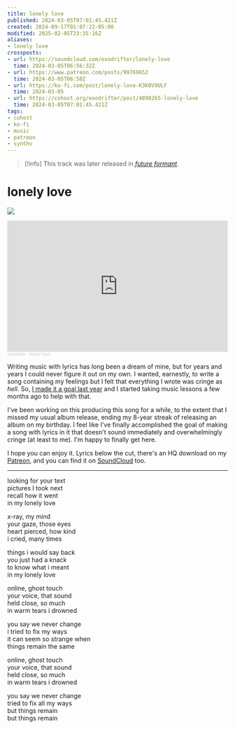 ```yaml
---
title: lonely love
published: 2024-03-05T07:01:45.421Z
created: 2024-09-17T01:07:22-05:00
modified: 2025-02-05T23:35:16Z
aliases:
- lonely love
crossposts:
- url: https://soundcloud.com/exodrifter/lonely-love
  time: 2024-03-05T06:56:32Z
- url: https://www.patreon.com/posts/99769652
  time: 2024-03-05T06:58Z
- url: https://ko-fi.com/post/lonely-love-K3K0V9ULF
  time: 2024-03-05
- url: https://cohost.org/exodrifter/post/4898265-lonely-love
  time: 2024-03-05T07:01:45.421Z
tags:
- cohost
- ko-fi
- music
- patreon
- synthv
---
```


> [!info]
> This track was later released in *[future formant](../albums/future-formant/lonely-love.md)*.

# lonely love

![](../albums/future-formant/lonely-love.png)

<iframe width="100%" height="300" scrolling="no" frameborder="no" allow="autoplay" src="https://w.soundcloud.com/player/?url=https%3A//api.soundcloud.com/tracks/1765475937&color=%23ff5500&auto_play=false&hide_related=false&show_comments=true&show_user=true&show_reposts=false&show_teaser=true&visual=true"></iframe><div style="font-size: 10px; color: #cccccc;line-break: anywhere;word-break: normal;overflow: hidden;white-space: nowrap;text-overflow: ellipsis; font-family: Interstate,Lucida Grande,Lucida Sans Unicode,Lucida Sans,Garuda,Verdana,Tahoma,sans-serif;font-weight: 100;"><a href="https://soundcloud.com/exodrifter" title="exodrifter" target="_blank" style="color: #cccccc; text-decoration: none;">exodrifter</a> · <a href="https://soundcloud.com/exodrifter/lonely-love" title="lonely love" target="_blank" style="color: #cccccc; text-decoration: none;">lonely love</a></div>

Writing music with lyrics has long been a dream of mine, but for years and years I could never figure it out on my own. I wanted, earnestly, to write a song containing my feelings but I felt that everything I wrote was cringe as _hell_. So, [I made it a goal last year](20230117184206.md) and I started taking music lessons a few months ago to help with that.

I've been working on this producing this song for a while, to the extent that I missed my usual album release, ending my 8-year streak of releasing an album on my birthday. I feel like I've finally accomplished the goal of making a song with lyrics in it that doesn't sound immediately and overwhelmingly cringe (at least to me). I'm happy to finally get here.

I hope you can enjoy it. Lyrics below the cut, there's an HQ download on my [Patreon](https://www.patreon.com/posts/99769652), and you can find it on [SoundCloud](https://soundcloud.com/exodrifter/lonely-love) too.

---

looking for your text<br/>
pictures I took next<br/>
recall how it went<br/>
in my lonely love<br/>

x-ray, my mind<br/>
your gaze, those eyes<br/>
heart pierced, how kind<br/>
i cried, many times<br/>

things i would say back<br/>
you just had a knack<br/>
to know what i meant<br/>
in my lonely love<br/>

online, ghost touch<br/>
your voice, that sound<br/>
held close, so much<br/>
in warm tears i drowned<br/>

you say we never change<br/>
i tried to fix my ways<br/>
it can seem so strange when<br/>
things remain the same<br/>

online, ghost touch<br/>
your voice, that sound<br/>
held close, so much<br/>
in warm tears i drowned<br/>

you say we never change<br/>
tried to fix all my ways<br/>
but things remain<br/>
but things remain<br/>
